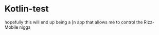 # Kotlin-test
hopefully this will end up being a ]n app that allows me to control the Rizz-Mobile
nigga
